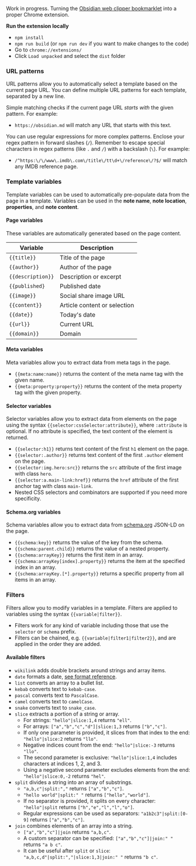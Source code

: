Work in progress. Turning the [Obsidian web clipper bookmarklet](https://stephango.com/obsidian-web-clipper) into a proper Chrome extension.

**Run the extension locally**

- `npm install`
- `npm run build` (or `npm run dev` if you want to make changes to the code)
- Go to `chrome://extensions/`
- Click `Load unpacked` and select the `dist` folder

### URL patterns

URL patterns allow you to automatically select a template based on the current page URL. You can define multiple URL patterns for each template, separated by a new line.

Simple matching checks if the current page URL *starts with* the given pattern. For example:

- `https://obsidian.md` will match any URL that starts with this text.

You can use regular expressions for more complex patterns. Enclose your regex pattern in forward slashes (`/`). Remember to escape special characters in regex patterns (like `.` and `/`) with a backslash (`\`). For example:

- `/^https:\/\/www\.imdb\.com\/title\/tt\d+\/reference\/?$/` will match any IMDB reference page.

### Template variables

Template variables can be used to automatically pre-populate data from the page in a template. Variables can be used in the **note name**, **note location**, **properties**, and **note content**.

#### Page variables

These variables are automatically generated based on the page content.

| Variable          | Description                  |
| ----------------- | ---------------------------- |
| `{{title}}`       | Title of the page            |
| `{{author}}`      | Author of the page           |
| `{{description}}` | Description or excerpt       |
| `{{published}`    | Published date               |
| `{{image}}`       | Social share image URL       |
| `{{content}}`     | Article content or selection |
| `{{date}}`        | Today's date                 |
| `{{url}}`         | Current URL                  |
| `{{domain}}`      | Domain                       |

#### Meta variables

Meta variables allow you to extract data from meta tags in the page.

- `{{meta:name:name}}` returns the content of the meta name tag with the given name.
- `{{meta:property:property}}` returns the content of the meta property tag with the given property.

#### Selector variables

Selector variables allow you to extract data from elements on the page using the syntax `{{selector:cssSelector:attribute}}`, where `:attribute` is optional. If no attribute is specified, the text content of the element is returned.

- `{{selector:h1}}` returns text content of the first `h1` element on the page.
- `{{selector:.author}}` returns text content of the first `.author` element on the page.
- `{{selector:img.hero:src}}` returns the `src` attribute of the first image with class `hero`.
- `{{selector:a.main-link:href}}` returns the `href` attribute of the first anchor tag with class `main-link`.
- Nested CSS selectors and combinators are supported if you need more specificity.

#### Schema.org variables

Schema variables allow you to extract data from [schema.org](https://schema.org/) JSON-LD on the page.

- `{{schema:key}}` returns the value of the key from the schema.
- `{{schema:parent.child}}` returns the value of a nested property.
- `{{schema:arrayKey}}` returns the first item in an array.
- `{{schema:arrayKey[index].property}}` returns the item at the specified index in an array.
- `{{schema:arrayKey.[*].property}}` returns a specific property from all items in an array.

### Filters

Filters allow you to modify variables in a template. Filters are applied to variables using the syntax `{{variable|filter}}`.

- Filters work for any kind of variable including those that use the `selector` or `schema` prefix.
- Filters can be chained, e.g. `{{variable|filter1|filter2}}`, and are applied in the order they are added.

#### Available filters

- `wikilink` adds double brackets around strings and array items.
- `date` formats a date, [see format reference](https://day.js.org/docs/en/display/format).
- `list` converts an array to a bullet list.
- `kebab` converts text to `kebab-case`.
- `pascal` converts text to `PascalCase`.
- `camel` converts text to `camelCase`.
- `snake` converts text to `snake_case`.
- `slice` extracts a portion of a string or array.
	- For strings: `"hello"|slice:1,4` returns `"ell"`.
	- For arrays: `["a","b","c","d"]|slice:1,3` returns `["b","c"]`.
	- If only one parameter is provided, it slices from that index to the end: `"hello"|slice:2` returns `"llo"`.
	- Negative indices count from the end: `"hello"|slice:-3` returns `"llo"`.
    - The second parameter is exclusive: `"hello"|slice:1,4` includes characters at indices 1, 2, and 3.
	- Using a negative second parameter excludes elements from the end: `"hello"|slice:0,-2` returns `"hel"`.
- `split` divides a string into an array of substrings.
	- `"a,b,c"|split:","` returns `["a","b","c"]`.
	- `"hello world"|split:" "` returns `["hello","world"]`.
	- If no separator is provided, it splits on every character: `"hello"|split` returns `["h","e","l","l","o"]`.
	- Regular expressions can be used as separators: `"a1b2c3"|split:[0-9]` returns `["a","b","c"]`.
- `join` combines elements of an array into a string.
	- `["a","b","c"]|join` returns `"a,b,c"`.
	- A custom separator can be specified: `["a","b","c"]|join:" "` returns `"a b c"`.
	- It can be useful after `split` or `slice`: `"a,b,c,d"|split:","|slice:1,3|join:" "` returns `"b c"`.
